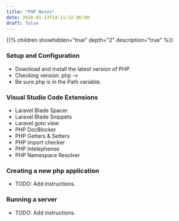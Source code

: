 ```yaml
---
title: "PHP Notes"
date: 2020-01-13T14:11:32-06:00
draft: false
---
```


{{% children showhidden="true" depth="2" description="true" %}}

### Setup and Configuration

* Download and install the latest version of PHP.
* Checking version: php -v
* Be sure php is in the Path variable.

### Visual Studio Code Extensions

* Laravel Blade Spacer
* Laravel Blade Snippets
* Laravel goto view
* PHP DocBlocker
* PHP Getters & Setters
* PHP import checker
* PHP Intelephense
* PHP Namespace Resolver

### Creating a new php application

* TODO: Add instructions.

### Running a server

* TODO: Add instructions.
